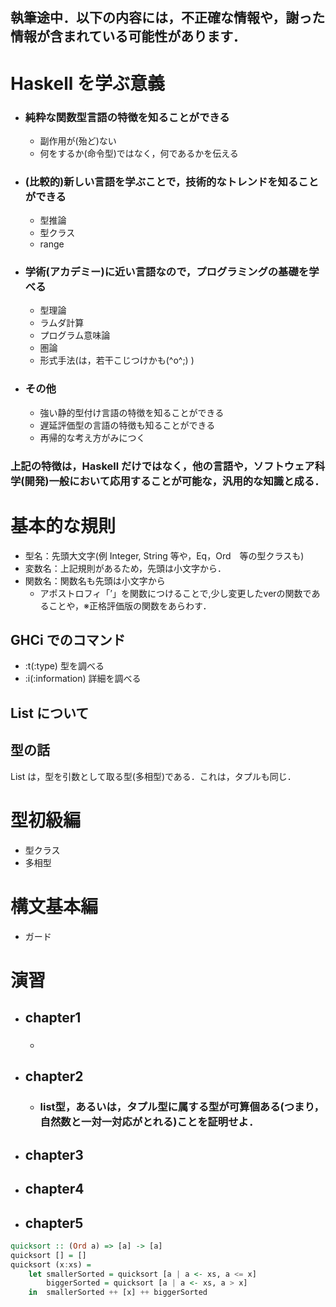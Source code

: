 ## 執筆途中．以下の内容には，不正確な情報や，謝った情報が含まれている可能性があります．

# Haskell を学ぶ意義
- ### 純粋な関数型言語の特徴を知ることができる
	- 副作用が(殆ど)ない
	- 何をするか(命令型)ではなく，何であるかを伝える
- ### (比較的)新しい言語を学ぶことで，技術的なトレンドを知ることができる
	- 型推論
	- 型クラス
	- range

- ### 学術(アカデミー)に近い言語なので，プログラミングの基礎を学べる
	- 型理論
	- ラムダ計算
	- プログラム意味論
	- 圏論
	- 形式手法(は，若干こじつけかも(^o^;) )

- ### その他
	- 強い静的型付け言語の特徴を知ることができる
	- 遅延評価型の言語の特徴も知ることができる
	- 再帰的な考え方がみにつく

### 上記の特徴は，Haskell だけではなく，他の言語や，ソフトウェア科学(開発)一般において応用することが可能な，汎用的な知識と成る．

# 基本的な規則
- 型名：先頭大文字(例 Integer, String 等や，Eq，Ord　等の型クラスも)
- 変数名：上記規則があるため，先頭は小文字から．
- 関数名：関数名も先頭は小文字から
	-  アポストロフィ「’」を関数につけることで,少し変更したverの関数であることや，※正格評価版の関数をあらわす．

## GHCi でのコマンド
- :t(:type) 型を調べる
- :i(:information) 詳細を調べる
 
## List について
## 型の話
List は，型を引数として取る型(多相型)である．これは，タプルも同じ．

# 型初級編
- 型クラス
- 多相型

# 構文基本編 
- ガード

# 演習
- ## chapter1
	- ### 

- ## chapter2
	- ### list型，あるいは，タプル型に属する型が可算個ある(つまり，自然数と一対一対応がとれる)ことを証明せよ．

- ## chapter3

- ## chapter4

- ## chapter5
```haskell
quicksort :: (Ord a) => [a] -> [a]  
quicksort [] = []  
quicksort (x:xs) =   
    let smallerSorted = quicksort [a | a <- xs, a <= x]  
        biggerSorted = quicksort [a | a <- xs, a > x]  
    in  smallerSorted ++ [x] ++ biggerSorted  
```
